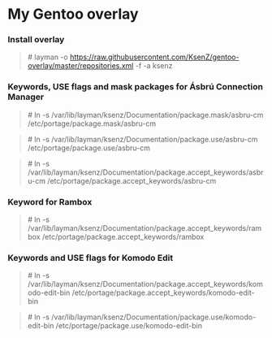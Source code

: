 My Gentoo overlay
==============

### Install overlay ###

> \# layman -o https://raw.githubusercontent.com/KsenZ/gentoo-overlay/master/repositories.xml -f -a ksenz

### Keywords, USE flags and mask packages for Ásbrú Connection Manager

> \# ln -s /var/lib/layman/ksenz/Documentation/package.mask/asbru-cm /etc/portage/package.mask/asbru-cm

> \# ln -s /var/lib/layman/ksenz/Documentation/package.use/asbru-cm /etc/portage/package.use/asbru-cm

> \# ln -s /var/lib/layman/ksenz/Documentation/package.accept_keywords/asbru-cm /etc/portage/package.accept_keywords/asbru-cm

### Keyword for Rambox

> \# ln -s /var/lib/layman/ksenz/Documentation/package.accept_keywords/rambox /etc/portage/package.accept_keywords/rambox

### Keywords and USE flags for Komodo Edit

> \# ln -s /var/lib/layman/ksenz/Documentation/package.accept_keywords/komodo-edit-bin /etc/portage/package.accept_keywords/komodo-edit-bin

> \# ln -s /var/lib/layman/ksenz/Documentation/package.use/komodo-edit-bin /etc/portage/package.use/komodo-edit-bin

